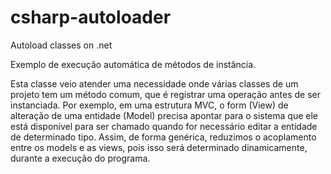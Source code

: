 # csharp-autoloader
Autoload classes on .net

Exemplo de execução automática de métodos de instância.

Esta classe veio atender uma necessidade onde várias classes de um projeto tem um método comum, que é registrar uma operação antes de ser instanciada.
Por exemplo, em uma estrutura MVC, o form (View) de alteração de uma entidade (Model) precisa apontar para o sistema que ele está disponível para ser chamado quando for necessário editar a entidade de determinado tipo.
Assim, de forma genérica, reduzimos o acoplamento entre os models e as views, pois isso será determinado dinamicamente, durante a execução do programa.
